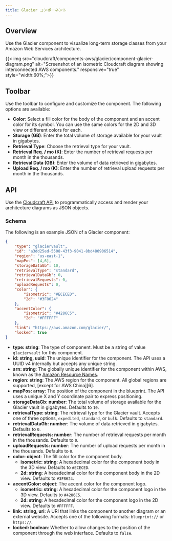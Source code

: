 ```yaml
---
title: Glacier コンポーネント
---
```

## Overview

Use the Glacier component to visualize long-term storage classes from your Amazon Web Services architecture.

{{< img src="cloudcraft/components-aws/glacier/component-glacier-diagram.png" alt="Screenshot of an isometric Cloudcraft diagram showing interconnected AWS components." responsive="true" style="width:60%;">}}

## Toolbar

Use the toolbar to configure and customize the component. The following options are available:

- **Color**: Select a fill color for the body of the component and an accent color for its symbol. You can use the same colors for the 2D and 3D view or different colors for each.
- **Storage (GB)**: Enter the total volume of storage available for your vault in gigabytes.
- **Retrieval Type**: Choose the retrieval type for your vault.
- **Retrieval Req. / mo (K)**: Enter the number of retrieval requests per month in the thousands.
- **Retrieval Data (GB)**: Enter the volume of data retrieved in gigabytes.
- **Upload Req. / mo (K)**: Enter the number of retrieval upload requests per month in the thousands.

## API

Use the [Cloudcraft API][1] to programmatically access and render your architecture diagrams as JSON objects. 

### Schema

The following is an example JSON of a Glacier component:

```json
{
    "type": "glaciervault",
    "id": "a3dd25ed-5508-43f3-9041-8bd480906514",
    "region": "us-east-1",
    "mapPos": [4,6],
    "storageDataGb": 10,
    "retrievalType": "standard",
    "retrievalDataGb": 0,
    "retrievalRequests": 0,
    "uploadRequests": 0,
    "color": {
        "isometric": "#ECECED",
        "2d": "#3F8624"
    },
    "accentColor": {
        "isometric": "#4286C5",
        "2d": "#FFFFFF"
    },
    "link": "https://aws.amazon.com/glacier/",
    "locked": true
}
```

- **type: string**: The type of component. Must be a string of value `glaciervault` for this component.
- **id: string, uuid**: The unique identifier for the component. The API uses a UUID v4 internally but accepts any unique string.
- **arn: string**: The globally unique identifier for the component within AWS, known as the [Amazon Resource Names][2].
- **region: string**: The AWS region for the component. All global regions are supported, [except for AWS China][6].
- **mapPos: array**: The position of the component in the blueprint. The API uses a unique X and Y coordinate pair to express positioning.
- **storageDataGb: number**: The total volume of storage available for the Glacier vault in gigabytes. Defaults to `10`.
- **retrievalType: string**: The retrieval type for the Glacier vault. Accepts one of three options, `expedited`, `standard`, or `bulk`. Defaults to `standard`.
- **retrievalDataGb: number**: The volume of data retrieved in gigabytes. Defaults to `0`.
- **retrievalRequests: number**: The number of retrieval requests per month in the thousands. Defaults to `0`.
- **uploadRequests: number**: The number of upload requests per month in the thousands. Defaults to `0`.
- **color: object**: The fill color for the component body.
  - **isometric: string**: A hexadecimal color for the component body in the 3D view. Defaults to `#ECECED`.
  - **2d: string**: A hexadecimal color for the component body in the 2D view. Defaults to `#3F8624`.
- **accentColor: object**: The accent color for the component logo.
  - **isometric: string**: A hexadecimal color for the component logo in the 3D view. Defaults to `#4286C5`.
  - **2d: string**: A hexadecimal color for the component logo in the 2D view. Defaults to `#FFFFFF`.
- **link: string, uri**: A URI that links the component to another diagram or an external website. Accepts one of the following formats: `blueprint://` or `https://`.
- **locked: boolean**: Whether to allow changes to the position of the component through the web interface. Defaults to `false`.

[1]: https://developers.cloudcraft.co/
[2]: https://docs.aws.amazon.com/general/latest/gr/aws-arns-and-namespaces.html
[3]: /ja/cloudcraft/faq/scan-error-aws-china-region/